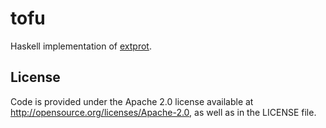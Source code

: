 # tofu
Haskell implementation of [extprot](https://github.com/mfp/extprot).

## License
Code is provided under the Apache 2.0 license available at http://opensource.org/licenses/Apache-2.0,
as well as in the LICENSE file.
